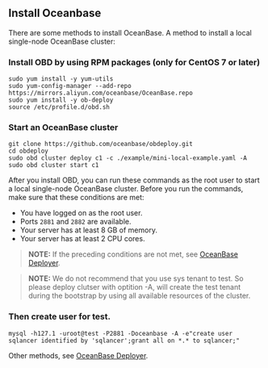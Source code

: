 ## Install Oceanbase
There are some methods to install OceanBase.
A method to install a local single-node OceanBase cluster:
### Install OBD by using RPM packages (only for CentOS 7 or later)
```shell
sudo yum install -y yum-utils
sudo yum-config-manager --add-repo https://mirrors.aliyun.com/oceanbase/OceanBase.repo
sudo yum install -y ob-deploy
source /etc/profile.d/obd.sh
```
### Start an OceanBase cluster
```shell
git clone https://github.com/oceanbase/obdeploy.git
cd obdeploy 
sudo obd cluster deploy c1 -c ./example/mini-local-example.yaml -A
sudo obd cluster start c1
```
After you install OBD, you can run these commands as the root user to start a local single-node OceanBase cluster.
Before you run the commands, make sure that these conditions are met:

- You have logged on as the root user.
- Ports `2881` and `2882` are available.
- Your server has at least 8 GB of memory.
- Your server has at least 2 CPU cores.

> **NOTE:** If the preceding conditions are not met, see [OceanBase Deployer](https://github.com/oceanbase/obdeploy/blob/master/README.md).

> **NOTE:** We do not recommend that you use sys tenant to test. So please deploy clutser with optition -A, will create the test tenant during the bootstrap by using all available resources of the cluster.

### Then create user for test.

```shell
mysql -h127.1 -uroot@test -P2881 -Doceanbase -A -e"create user sqlancer identified by 'sqlancer';grant all on *.* to sqlancer;"
```
Other methods, see [OceanBase Deployer](https://github.com/oceanbase/obdeploy/blob/master/README.md).

